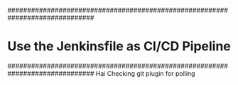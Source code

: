 

##############################################################################
# Use the Jenkinsfile as CI/CD Pipeline
##############################################################################
Hai Checking git plugin for polling

